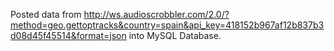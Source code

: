 Posted data from http://ws.audioscrobbler.com/2.0/?method=geo.gettoptracks&country=spain&api_key=418152b967af12b837b3d08d45f45514&format=json into MySQL Database.
